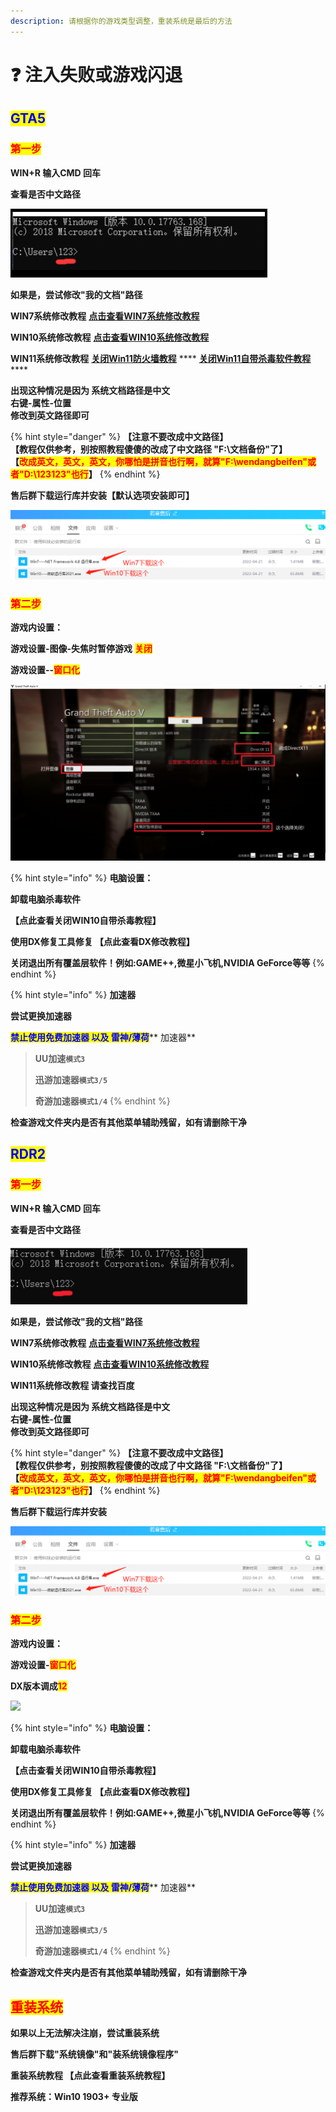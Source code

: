 ```yaml
---
description: 请根据你的游戏类型调整，重装系统是最后的方法
---
```


# ❓ 注入失败或游戏闪退

## <mark style="color:blue;">GTA5</mark>

### <mark style="color:red;">第一步</mark>

**WIN+R 输入CMD 回车**

**查看是否中文路径**

![](../.gitbook/assets/8c76ca95c9c296b9e7f3f76183771fc.png)

**如果是，尝试修改"我的文档"路径**

**WIN7系统修改教程** [**点击查看WIN7系统修改教程**](https://jingyan.baidu.com/article/eb9f7b6da448cb869364e8ed.html)

**WIN10系统修改教程** [**点击查看WIN10系统修改教程**](https://jingyan.baidu.com/article/148a1921a96ad24d71c3b1ae.html)

**WIN11系统修改教程** [**关闭Win11防火墙教程**](https://jingyan.baidu.com/article/f00622282d18b5bad3f0c89c.html)     ****     [**关闭Win11自带杀毒软件教程**](https://www.yunqishi.net/video/173193.html)****

**出现这种情况是因为 系统文档路径是中文**\
**右键-属性-位置**\
**修改到英文路径即可**

{% hint style="danger" %}
**【注意不要改成中文路径】**\
**【教程仅供参考，别按照教程傻傻的改成了中文路径 "F:\文档备份"了】**\
**【**<mark style="color:red;">**改成英文，英文，英文，你哪怕是拼音也行啊，就算"F:\wendangbeifen"或者"D:\123123"也行**</mark>**】**
{% endhint %}

**售后群下载运行库并安装【默认选项安装即可】**

![](../.gitbook/assets/62bc541b0225ecc3730bafcaa0fcb2c.png)

### <mark style="color:red;">第二步</mark>

**游戏内设置：**

**游戏设置-图像-失焦时暂停游戏** <mark style="color:red;">**关闭**</mark>

**游戏设置--**<mark style="color:red;">**窗口化**</mark>

![](../.gitbook/assets/image-20220404224125068.png)

{% hint style="info" %}
**电脑设置：**

**卸载电脑杀毒软件**

**【点此查看关闭WIN10自带杀毒教程】**

**使用DX修复工具修复 【点此查看DX修改教程】**

**关闭退出所有覆盖层软件！例如:GAME++,微星小飞机,NVIDIA GeForce等等**
{% endhint %}

{% hint style="info" %}
**加速器**

**尝试更换加速器**

<mark style="color:blue;">**禁止使用免费加速器 以及 雷神/薄荷**</mark>** 加速器**

> **UU加速`模式3`**
>
> **迅游加速器`模式3/5`**
>
> **奇游加速器`模式1/4`**
{% endhint %}

**检查游戏文件夹内是否有其他菜单辅助残留，如有请删除干净**

## <mark style="color:blue;">RDR2</mark>

### <mark style="color:red;">第一步</mark>

**WIN+R 输入CMD 回车**

**查看是否中文路径**

![](../.gitbook/assets/image-20220404224239899.png)

**如果是，尝试修改"我的文档"路径**

**WIN7系统修改教程** [**点击查看WIN7系统修改教程**](https://jingyan.baidu.com/article/eb9f7b6da448cb869364e8ed.html)

**WIN10系统修改教程** [**点击查看WIN10系统修改教程**](https://jingyan.baidu.com/article/148a1921a96ad24d71c3b1ae.html)

**WIN11系统修改教程 请查找百度**

**出现这种情况是因为 系统文档路径是中文**\
**右键-属性-位置**\
**修改到英文路径即可**

{% hint style="danger" %}
**【注意不要改成中文路径】**\
**【教程仅供参考，别按照教程傻傻的改成了中文路径 "F:\文档备份"了】**\
**【**<mark style="color:red;">**改成英文，英文，英文，你哪怕是拼音也行啊，就算"F:\wendangbeifen"或者"D:\123123"也行**</mark>**】**
{% endhint %}

**售后群下载运行库并安装**

![](../.gitbook/assets/62bc541b0225ecc3730bafcaa0fcb2c.png)

### <mark style="color:red;">第二步</mark>

**游戏内设置：**

**游戏设置-**<mark style="color:red;">**窗口化**</mark>

**DX版本调成**<mark style="color:red;">**12**</mark>

![](../.gitbook/assets/spaces\_6aP5C40zBk1VuayGgxOi\_uploads\_git-blob-ed12b09d7e01f12ee3562695907a3c8b9cda8545\_暗转.png)

{% hint style="info" %}
**电脑设置：**

**卸载电脑杀毒软件**

**【点击查看关闭WIN10自带杀毒教程】**

**使用DX修复工具修复 【点此查看DX修改教程】**

**关闭退出所有覆盖层软件！例如:GAME++,微星小飞机,NVIDIA GeForce等等**
{% endhint %}

{% hint style="info" %}
**加速器**

**尝试更换加速器**

<mark style="color:blue;">**禁止使用免费加速器 以及 雷神/薄荷**</mark>** 加速器**

> **UU加速`模式3`**
>
> **迅游加速器`模式3/5`**
>
> **奇游加速器`模式1/4`**
{% endhint %}

**检查游戏文件夹内是否有其他菜单辅助残留，如有请删除干净**

## <mark style="color:red;">重装系统</mark>

**如果以上无法解决注崩，尝试重装系统**

**售后群下载"系统镜像"和"装系统镜像程序"**

**重装系统教程 【点此查看重装系统教程】**

**推荐系统：Win10 1903+ 专业版**
